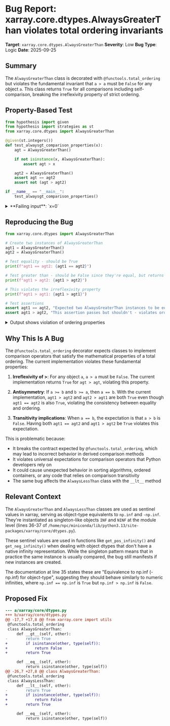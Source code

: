 # Bug Report: xarray.core.dtypes.AlwaysGreaterThan violates total ordering invariants

**Target**: `xarray.core.dtypes.AlwaysGreaterThan`
**Severity**: Low
**Bug Type**: Logic
**Date**: 2025-09-25

## Summary

The `AlwaysGreaterThan` class is decorated with `@functools.total_ordering` but violates the fundamental invariant that `a > a` must be `False` for any object `a`. This class returns `True` for all comparisons including self-comparison, breaking the irreflexivity property of strict ordering.

## Property-Based Test

```python
from hypothesis import given
from hypothesis import strategies as st
from xarray.core.dtypes import AlwaysGreaterThan

@given(st.integers())
def test_alwaysgt_comparison_properties(x):
    agt = AlwaysGreaterThan()

    if not isinstance(x, AlwaysGreaterThan):
        assert agt > x

    agt2 = AlwaysGreaterThan()
    assert agt == agt2
    assert not (agt > agt2)

if __name__ == "__main__":
    test_alwaysgt_comparison_properties()
```

<details>

<summary>
**Failing input**: `x=0`
</summary>
```
Traceback (most recent call last):
  File "/home/npc/pbt/agentic-pbt/worker_/54/hypo.py", line 17, in <module>
    test_alwaysgt_comparison_properties()
    ~~~~~~~~~~~~~~~~~~~~~~~~~~~~~~~~~~~^^
  File "/home/npc/pbt/agentic-pbt/worker_/54/hypo.py", line 6, in test_alwaysgt_comparison_properties
    def test_alwaysgt_comparison_properties(x):
                   ^^^
  File "/home/npc/miniconda/lib/python3.13/site-packages/hypothesis/core.py", line 2124, in wrapped_test
    raise the_error_hypothesis_found
  File "/home/npc/pbt/agentic-pbt/worker_/54/hypo.py", line 14, in test_alwaysgt_comparison_properties
    assert not (agt > agt2)
           ^^^^^^^^^^^^^^^^
AssertionError
Falsifying example: test_alwaysgt_comparison_properties(
    x=0,
)
```
</details>

## Reproducing the Bug

```python
from xarray.core.dtypes import AlwaysGreaterThan

# Create two instances of AlwaysGreaterThan
agt1 = AlwaysGreaterThan()
agt2 = AlwaysGreaterThan()

# Test equality - should be True
print(f"agt1 == agt2: {agt1 == agt2}")

# Test greater than - should be False since they're equal, but returns True (BUG!)
print(f"agt1 > agt2: {agt1 > agt2}")

# This violates the irreflexivity property
print(f"agt1 > agt1: {agt1 > agt1}")

# Test assertions
assert agt1 == agt2, "Expected two AlwaysGreaterThan instances to be equal"
assert agt1 > agt2, "This assertion passes but shouldn't - violates ordering properties!"
```

<details>

<summary>
Output shows violation of ordering properties
</summary>
```
agt1 == agt2: True
agt1 > agt2: True
agt1 > agt1: True
```
</details>

## Why This Is A Bug

The `@functools.total_ordering` decorator expects classes to implement comparison operators that satisfy the mathematical properties of a total ordering. The current implementation violates these fundamental properties:

1. **Irreflexivity of >**: For any object `a`, `a > a` must be `False`. The current implementation returns `True` for `agt > agt`, violating this property.

2. **Antisymmetry**: If `a >= b` and `b >= a`, then `a == b`. With the current implementation, `agt1 > agt2` and `agt2 > agt1` are both `True` even though `agt1 == agt2` is also `True`, violating the consistency between equality and ordering.

3. **Transitivity implications**: When `a == b`, the expectation is that `a > b` is `False`. Having both `agt1 == agt2` and `agt1 > agt2` be `True` violates this expectation.

This is problematic because:
- It breaks the contract expected by `@functools.total_ordering`, which may lead to incorrect behavior in derived comparison methods
- It violates universal expectations for comparison operators that Python developers rely on
- It could cause unexpected behavior in sorting algorithms, ordered containers, or any code that relies on comparison transitivity
- The same bug affects the `AlwaysLessThan` class with the `__lt__` method

## Relevant Context

The `AlwaysGreaterThan` and `AlwaysLessThan` classes are used as sentinel values in xarray, serving as object-type equivalents to `np.inf` and `-np.inf`. They're instantiated as singleton-like objects `INF` and `NINF` at the module level (lines 36-37 of `/home/npc/miniconda/lib/python3.13/site-packages/xarray/core/dtypes.py`).

These sentinel values are used in functions like `get_pos_infinity()` and `get_neg_infinity()` when dealing with object dtypes that don't have a native infinity representation. While the singleton pattern means that in practice the same instance is usually compared, the bug still manifests if new instances are created.

The documentation at line 35 states these are "Equivalence to np.inf (-np.inf) for object-type", suggesting they should behave similarly to numeric infinities, where `np.inf == np.inf` is `True` but `np.inf > np.inf` is `False`.

## Proposed Fix

```diff
--- a/xarray/core/dtypes.py
+++ b/xarray/core/dtypes.py
@@ -17,7 +17,8 @@ from xarray.core import utils
 @functools.total_ordering
 class AlwaysGreaterThan:
     def __gt__(self, other):
-        return True
+        if isinstance(other, type(self)):
+            return False
+        return True

     def __eq__(self, other):
         return isinstance(other, type(self))
@@ -26,7 +27,8 @@ class AlwaysGreaterThan:
 @functools.total_ordering
 class AlwaysLessThan:
     def __lt__(self, other):
-        return True
+        if isinstance(other, type(self)):
+            return False
+        return True

     def __eq__(self, other):
         return isinstance(other, type(self))
```